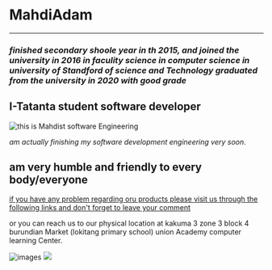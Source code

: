 # MahdiAdam

---

### _finished secondary shoole year in th 2015, and joined the university in 2016 in faculity science in computer science in university of Standford of science and Technology graduated from the university in 2020 with good grade_

## I-Tatanta student software developer

![this is Mahdist software Engineering](https://avatars.githubusercontent.com/u/93640903?s=400&u=8583a0f793847337ecf75fc0e22c861299f2b676&v=4)

_am actually finishing my software development engineering very soon_.

## am very humble and friendly to every body/everyone

[if you have any problem regarding oru products please visit us through the following links and don't forget to leave your comment](https://github.com/MahdiAdam)

or you can reach us to our physical location at kakuma 3 zone 3 block 4
burundian Market (lokitang primary school) union Academy computer learning
Center.

![images](https://scontent.fmba5-1.fna.fbcdn.net/v/t39.30808-6/255928068_3110814505804955_5090680127994516605_n.jpg?_nc_cat=100&ccb=1-5&_nc_sid=09cbfe&_nc_eui2=AeFPI82tf9M1CI6Q7smd_0Yx6BpEAaAlCNToGkQBoCUI1JB9uHvrwRxEbQ2A_-FBuoN6edApnZja4f5Yv3O2Rncw&_nc_ohc=QUZqyos1M4QAX_Ce2ZT&_nc_ht=scontent.fmba5-1.fna&oh=5ca8da9b0ea8bc80bdc8d3d61aa9702a&oe=61A33BD6)
![](https://scontent.fmba5-1.fna.fbcdn.net/v/t1.6435-9/185269506_2968598170026590_3818837274628646469_n.jpg?_nc_cat=111&ccb=1-5&_nc_sid=e3f864&_nc_eui2=AeHG9rwpOZ4BgmslyTr47uMjSA3aWjUs6zZIDdpaNSzrNsbOMp1VgBd5NcGXu6OyUmhXCVF-iwUVr4YW6AQ09AE-&_nc_ohc=jY9dntqTSaAAX-8CXml&_nc_ht=scontent.fmba5-1.fna&oh=90625fc0ce3bbbfbd9d6a43e41193c8f&oe=61C329A4)

